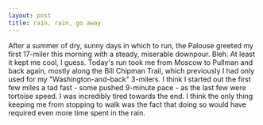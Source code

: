 ```yaml
---
layout: post
title: rain, rain, go away
---
```


After a summer of dry, sunny days in which to run, the Palouse greeted my first 17-miler this morning with a steady, miserable downpour. Bleh. At least it kept me cool, I guess. Today's run took me from Moscow to Pullman and back again, mostly along the Bill Chipman Trail, which previously I had only used for my "Washington-and-back" 3-milers. I think I started out the first few miles a tad fast - some pushed 9-minute pace - as the last few were tortoise speed. I was incredibly tired towards the end. I think the only thing keeping me from stopping to walk was the fact that doing so would have required even more time spent in the rain.
